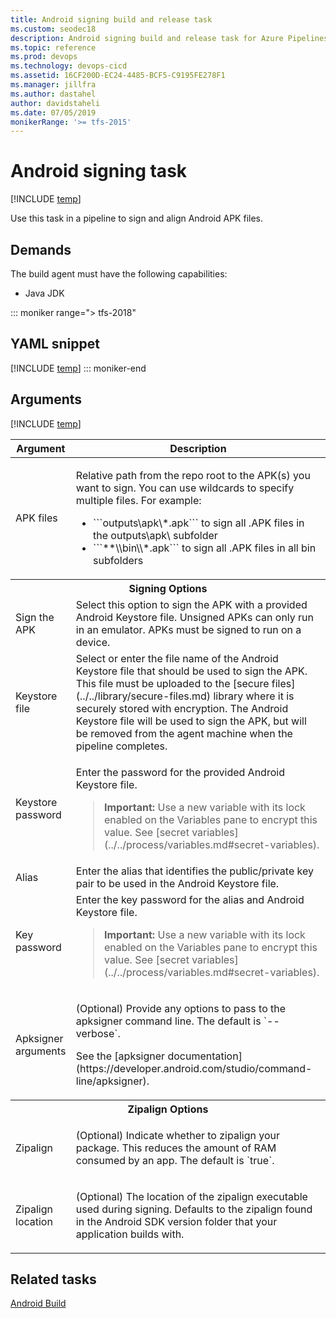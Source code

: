```yaml
---
title: Android signing build and release task
ms.custom: seodec18
description: Android signing build and release task for Azure Pipelines and Team Foundation Server (TFS)
ms.topic: reference
ms.prod: devops
ms.technology: devops-cicd
ms.assetid: 16CF200D-EC24-4485-BCF5-C9195FE278F1
ms.manager: jillfra
ms.author: dastahel
author: davidstaheli
ms.date: 07/05/2019
monikerRange: '>= tfs-2015'
---
```



# Android signing task

[!INCLUDE [temp](../../_shared/version-tfs-2015-rtm.md)]

Use this task in a pipeline to sign and align Android APK files.

## Demands

The build agent must have the following capabilities:

 * Java JDK

::: moniker range="> tfs-2018"
## YAML snippet
[!INCLUDE [temp](../_shared/yaml/AndroidSigningV3.md)]
::: moniker-end

 ## Arguments

<table>
<thead>
<tr>
<th>Argument</th>
<th>Description</th>
</tr>
</thead>
<tr>
<td>APK files</td>
<td>
<p>Relative path from the repo root to the APK(s) you want to sign.  You can use wildcards to specify multiple files. For example:</p>
<ul>
<li>```outputs\apk\*.apk``` to sign all .APK files in the outputs\apk\ subfolder</li>
<li>```**\\bin\\*.apk``` to sign all .APK files in all bin subfolders</li>
</ul>
</td>
</tr>
<tr>
<th style="text-align: center" colspan="2">Signing Options</th>
</tr>
<tr>
<td>Sign the APK</td>
<td>
Select this option to sign the APK with a provided Android Keystore file. Unsigned APKs can only run in an emulator. APKs must be signed to run on a device.
</td>
</tr>
<tr>
<td>Keystore file</td>
<td>
Select or enter the file name of the Android Keystore file that should be used to sign the APK. This file must be uploaded to the [secure files](../../library/secure-files.md) library where it is securely stored with encryption. The Android Keystore file will be used to sign the APK, but will be removed from the agent machine when the pipeline completes.
</td>
</tr>
<tr>
<td>Keystore password</td>
<td>
<p>Enter the password for the provided Android Keystore file.</p>
<blockquote><strong>Important: </strong> Use a new variable with its lock enabled on the Variables pane to encrypt this value. See [secret variables](../../process/variables.md#secret-variables).
</blockquote>
</td>
</tr>
<tr>
<td>Alias</td>
<td>
Enter the alias that identifies the public/private key pair to be used in the Android Keystore file.
</td>
</tr>
<tr>
<td>Key password</td>
<td>
Enter the key password for the alias and Android Keystore file.
<blockquote><strong>Important: </strong> Use a new variable with its lock enabled on the Variables pane to encrypt this value. See [secret variables](../../process/variables.md#secret-variables).
</blockquote>
</td>
</tr>
<tr>
<td>Apksigner arguments</td>
<td>
<p>(Optional) Provide any options to pass to the apksigner command line.  The default is `--verbose`.</p>
<p>See the [apksigner documentation](https://developer.android.com/studio/command-line/apksigner).</p>
</td>
</tr>
<tr>
<th style="text-align: center" colspan="2">Zipalign Options</th>
</tr>
<tr>
<td>Zipalign</td>
<td>
<p>(Optional) Indicate whether to zipalign your package. This reduces the amount of RAM consumed by an app. The default is `true`.</p>
</td>
</tr>
<tr>
<td>Zipalign location</td>
<td>
<p>(Optional) The location of the zipalign executable used during signing. Defaults to the zipalign found in the Android SDK version folder that your application builds with.</p>
</td>
</tr>

[!INCLUDE [temp](../_shared/control-options-arguments.md)]

</table>

## Related tasks

[Android Build](android-build.md)
